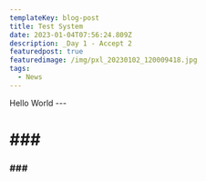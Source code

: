 ```yaml
---
templateKey: blog-post
title: Test System
date: 2023-01-04T07:56:24.809Z
description: _Day 1 - Accept 2
featuredpost: true
featuredimage: /img/pxl_20230102_120009418.jpg
tags:
  - News
---
```

H﻿ello World ---



# \#﻿##

### \#﻿##